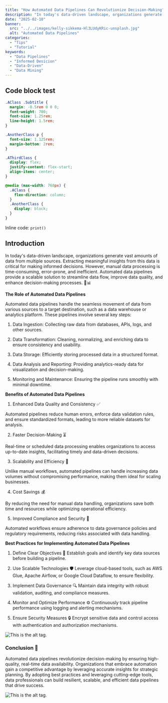 ```yaml
---
title: "How Automated Data Pipelines Can Revolutionize Decision-Making"
description: "In today's data-driven landscape, organizations generate vast amounts of data from multiple sources. Extracting meaningful insights from this data is critical for making informed decisions."
date: "2025-02-10"
banner:
  src: "../../images/kelly-sikkema-Hl3LUdyKRic-unsplash.jpg"
  alt: "Automated Data Pipelines"
categories:
  - "Tips"
  - "Tutorial"
keywords:
  - "Data Pipelines"
  - "Informed Desicion"
  - "Data-Driven"
  - "Data Mining"
---
```


## Code block test

```css
.AClass .Subtitle {
  margin: -0.5rem 0 0 0;
  font-weight: 700;
  font-size: 1.25rem;
  line-height: 1.5rem;
}

.AnotherClass p {
  font-size: 1.125rem;
  margin-bottom: 2rem;
}

.AThirdClass {
  display: flex;
  justify-content: flex-start;
  align-items: center;
}

@media (max-width: 768px) {
  .AClass {
    flex-direction: column;
  }
  .AnotherClass {
    display: block;
  }
}
```

Inline code: `print()`

## Introduction

In today's data-driven landscape, organizations generate vast amounts of data from multiple sources. Extracting meaningful insights from this data is critical for making informed decisions. However, manual data processing is time-consuming, error-prone, and inefficient. Automated data pipelines provide a scalable solution to streamline data flow, improve data quality, and enhance decision-making processes. 🚀📊

**The Role of Automated Data Pipelines**

Automated data pipelines handle the seamless movement of data from various sources to a target destination, such as a data warehouse or analytics platform. These pipelines involve several key steps:

1. Data Ingestion: Collecting raw data from databases, APIs, logs, and other sources.

2. Data Transformation: Cleaning, normalizing, and enriching data to ensure consistency and usability.

3. Data Storage: Efficiently storing processed data in a structured format.

4. Data Analysis and Reporting: Providing analytics-ready data for visualization and decision-making.

5. Monitoring and Maintenance: Ensuring the pipeline runs smoothly with minimal downtime.

**Benefits of Automated Data Pipelines**

1. Enhanced Data Quality and Consistency ✅

Automated pipelines reduce human errors, enforce data validation rules, and ensure standardized formats, leading to more reliable datasets for analysis. 

2. Faster Decision-Making ⏳

Real-time or scheduled data processing enables organizations to access up-to-date insights, facilitating timely and data-driven decisions. 

3. Scalability and Efficiency 🚀

Unlike manual workflows, automated pipelines can handle increasing data volumes without compromising performance, making them ideal for scaling businesses. 

4. Cost Savings 💰

By reducing the need for manual data handling, organizations save both time and resources while optimizing operational efficiency. 

5. Improved Compliance and Security 🔐

Automated workflows ensure adherence to data governance policies and regulatory requirements, reducing risks associated with data handling. 

**Best Practices for Implementing Automated Data Pipelines**

1. Define Clear Objectives 📢
Establish goals and identify key data sources before building a pipeline.

2. Use Scalable Technologies 🛡️
Leverage cloud-based tools, such as AWS Glue, Apache Airflow, or Google Cloud Dataflow, to ensure flexibility.

3. Implement Data Governance 🔍
Maintain data integrity with robust validation, auditing, and compliance measures.

4. Monitor and Optimize Performance ⚙️ 
Continuously track pipeline performance using logging and alerting mechanisms.

5. Ensure Security Measures 🔒 
Encrypt sensitive data and control access with authentication and authorization mechanisms. 


![This is the alt tag.](../../images/kelly-sikkema-Hl3LUdyKRic-unsplash.jpg "This is a markdown [caption](https://konstantin.digital).")

### Conclusion 🎯

Automated data pipelines revolutionize decision-making by ensuring high-quality, real-time data availability. Organizations that embrace automation gain a competitive advantage by leveraging accurate insights for strategic planning. By adopting best practices and leveraging cutting-edge tools, data professionals can build resilient, scalable, and efficient data pipelines that drive success. 





![This is the alt tag.](../../images/charles-deluvio-DgoyKNgPiFQ-unsplash.jpg)